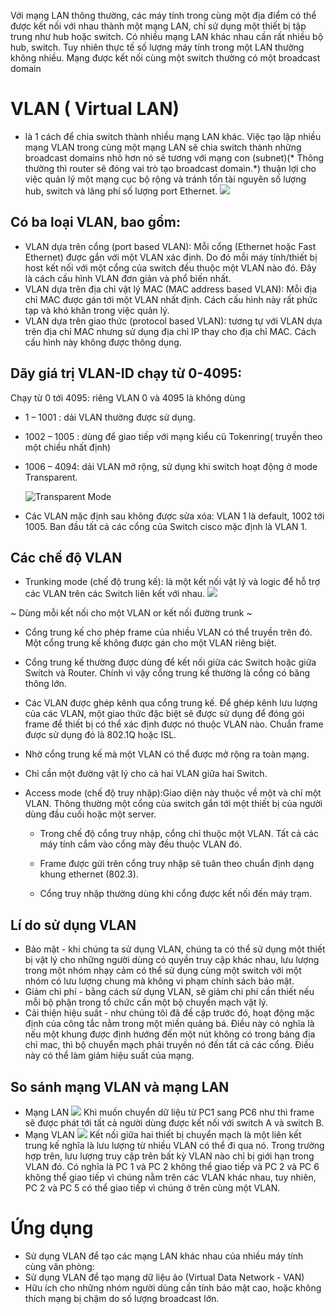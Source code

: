 Với mạng LAN thông thường, các máy tính trong cùng một địa điểm có thể được kết nối với nhau thành một mạng LAN, chỉ sử dụng một thiết bị tập trung như hub hoặc switch. Có nhiều mạng LAN khác nhau cần rất nhiều bộ hub, switch. Tuy nhiên thực tế số lượng máy tính trong một LAN thường không nhiều. Mạng được kết nối cùng một switch thường có một broadcast domain
# VLAN ( Virtual LAN) 
- là 1 cách để chia switch thành nhiều mạng LAN khác. Việc tạo lập nhiều mạng VLAN trong cùng một mạng LAN sẽ chia switch thành những broadcast domains nhỏ hơn nó sẽ tương với mạng con (subnet)(* Thông thường thì router sẽ đóng vai trò tạo broadcast domain.*) thuận lợi cho việc quản lý một mạng cục bộ rộng và tránh tốn tài nguyên số lượng hub, switch và lãng phí số lượng port Ethernet.
![](VLAN.jpg)
## Có ba loại VLAN, bao gồm:

* VLAN dựa trên cổng (port based VLAN): Mỗi cổng (Ethernet hoặc Fast Ethernet) được gắn với một VLAN xác định. Do đó mỗi máy tính/thiết bị host kết nối với một cổng của switch đều thuộc một VLAN nào đó. Đây là cách cấu hình VLAN đơn giản và phổ biến nhất.
* VLAN dựa trên địa chỉ vật lý MAC (MAC address based VLAN): Mỗi địa chỉ MAC được gán tới một VLAN nhất định. Cách cấu hình này rất phức tạp và khó khăn trong việc quản lý.
* VLAN dựa trên giao thức (protocol based VLAN): tương tự với VLAN dựa trên địa chỉ MAC nhưng sử dụng địa chỉ IP thay cho địa chỉ MAC. Cách cấu hình này không được thông dụng.
## Dãy giá trị VLAN-ID chạy từ 0-4095:
Chạy từ 0 tới 4095:  riêng VLAN 0 và 4095 là không dùng
   * 1 – 1001 : dải VLAN thường được sử dụng.
   * 1002 – 1005 : dùng để giao tiếp với mạng kiểu cũ Tokenring( truyền theo một chiều nhất định)
   * 1006 – 4094: dải VLAN mở rộng, sử dụng khi switch hoạt động ở mode Transparent.

        ![Transparent Mode](https://www.anphat.vn/images/anphat/HD_Cau_hinh_tinh_nang/DrayTek/Q_Cac_bai_viet_cu_hon/Transparent_mode/Transparent_mode1.gif)
   * Các VLAN mặc định sau không được sửa xóa: VLAN 1 là default, 1002 tới 1005. Ban đầu tất cả các cổng của Switch cisco mặc định là VLAN 1. 
   


## Các chế độ VLAN
- Trunking mode (chế độ trung kế): là một kết nối vật lý và logic để hỗ trợ các VLAN trên các Switch liên kết với nhau.
 ![](https://vnpro.vn/wp-content/uploads/2015/08/trunk.jpg)
 
 ~ Dùng mỗi kết nối cho một VLAN or kết nối đường trunk ~
 
   - Cổng trung kế cho phép frame của nhiều VLAN có thể truyền trên đó. Một cổng trung kế không được gán cho một VLAN riêng biệt.
   - Cổng trung kế thường được dùng để kết nối giữa các Switch hoặc giữa Switch và Router. Chính vì vậy cổng trung kế thường là cổng có băng thông lớn.
  - Các VLAN được ghép kênh qua cổng trung kế. Để ghép kênh lưu lượng của các VLAN, một giao thức đặc biệt sẽ được sử dụng để đóng gói frame để thiết bị có thể xác định được nó thuộc VLAN nào. Chuẩn frame được sử dụng đó là 802.1Q hoặc ISL.
  - Nhờ cổng trung kế mà một VLAN có thể được mở rộng ra toàn mạng.
  - Chỉ cần một đường vật lý cho cả hai VLAN giữa hai Switch.
- Access mode (chế độ truy nhập):Giao diện này thuộc về một và chỉ một VLAN. Thông thường một cổng của switch gắn tới một thiết bị của người dùng đầu cuối hoặc một server.
   *  Trong chế độ cổng truy nhập, cổng chỉ thuộc một VLAN. Tất cả các máy tính cắm vào cổng mày đều thuộc VLAN đó.

   - Frame được gửi trên cổng truy nhập sẽ tuân theo chuẩn định dạng khung ethernet (802.3).

   - Cổng truy nhập thường dùng khi cổng được kết nối đến máy trạm.
## Lí do sử dụng VLAN
* Bảo mật - khi chúng ta sử dụng VLAN, chúng ta có thể sử dụng một thiết bị vật lý cho những người dùng có quyền truy cập khác nhau, lưu lượng trong một nhóm nhạy cảm có thể sử dụng cùng một switch với một nhóm có lưu lượng chung mà không vi phạm chính sách bảo mật.
* Giảm chi phí - bằng cách sử dụng VLAN, sẽ giảm chi phí cần thiết nếu mỗi bộ phận trong tổ chức cần một bộ chuyển mạch vật lý. 
* Cải thiện hiệu suất - như chúng tôi đã đề cập trước đó, hoạt động mặc định của công tắc nằm trong một miền quảng bá. Điều này có nghĩa là nếu một khung được định hướng đến một nút không có trong bảng địa chỉ mac, thì bộ chuyển mạch phải truyền nó đến tất cả các cổng. Điều này có thể làm giảm hiệu suất của mạng. 

## So sánh mạng VLAN và mạng LAN
- Mạng LAN
![](https://s8182.pcdn.co/wp-content/uploads/2014/07/070214_1809_VLANsPartI2.jpg)
Khi muốn chuyển dữ liệu từ PC1 sang PC6 như thì frame sẽ được phát tới tất cả người dùng được kết nối với switch A và switch B. 
- Mạng VLAN
![](https://s8182.pcdn.co/wp-content/uploads/2014/07/070214_1809_VLANsPartI3.jpg)
Kết nối giữa hai thiết bị chuyển mạch là một liên kết trung kế nghĩa là lưu lượng từ nhiều VLAN có thể đi qua nó. Trong trường hợp trên, lưu lượng truy cập trên bất kỳ VLAN nào chỉ bị giới hạn trong VLAN đó. Có nghĩa là PC 1 và PC 2 không thể giao tiếp và PC 2 và PC 6 không thể giao tiếp vì chúng nằm trên các VLAN khác nhau, tuy nhiên, PC 2 và PC 5 có thể giao tiếp vì chúng ở trên cùng một VLAN.
# Ứng dụng
- Sử dụng VLAN để tạo các mạng LAN khác nhau của nhiều máy tính cùng văn phòng:
- Sử dụng VLAN để tạo mạng dữ liệu ảo (Virtual Data Network - VAN)
- Hữu ích cho những nhóm người dùng cần tính bảo mật cao, hoặc không thích mạng bị chậm do số lượng broadcast lớn.